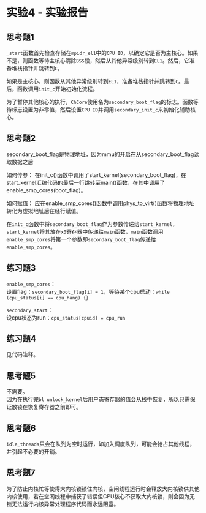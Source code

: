 # 实验4 - 实验报告

## 思考题1

`_start`函数首先检查存储在`mpidr_el1`中的`CPU ID`，以确定它是否为主核心。如果不是，则函数等待主核心清除`BSS`段，然后从其他异常级别转到`EL1`。然后，它准备堆栈指针并跳转到`C`。

如果是主核心，则函数从其他异常级别转到`EL1`，准备堆栈指针并跳转到`C`。最后，函数调用`init_c`开始初始化流程。

为了暂停其他核心的执行，`ChCore`使用名为`secondary_boot_flag`的标志。函数等待标志设置为非零值，然后设置`CPU ID`并调用`secondary_init_c`来初始化辅助核心。

## 思考题2

secondary_boot_flag是物理地址，因为mmu的开启在从secondary_boot_flag读取数据之后

如何传参：
在init_c()函数中调用了start_kernel(secondary_boot_flag)，在start_kernel汇编代码的最后一行跳转至main()函数，在其中调用了enable_smp_cores(boot_flag)。

如何赋值：
应在enable_smp_cores()函数中调用phys_to_virt()函数将物理地址转化为虚拟地址后在经行赋值。

在`init_c`函数中将`secondary_boot_flag`作为参数传递给`start_kernel`，`start_kernel`将其放在`x0`寄存器中传递给`main`函数，`main`函数调用`enable_smp_cores`将第一个参数即`secondary_boot_flag`传递给`enable_smp_cores`。

## 练习题3

`enable_smp_cores`：  
设置flag：`secondary_boot_flag[i] = 1`，等待某个cpu启动：`while (cpu_status[i] == cpu_hang) {}`  

`secondary_start`：   
设cpu状态为run：`cpu_status[cpuid] = cpu_run`

## 练习题4

见代码注释。

## 思考题5

不需要。  
因为在执行完`bl unlock_kernel`后用户态寄存器的值会从栈中恢复，所以只需保证放锁在恢复寄存器之前即可。

## 思考题6

`idle_threads`只会在队列为空时运行，如加入调度队列，可能会抢占其他线程，并引起不必要的开销。

## 思考题7

为了防止内核忙等使得大内核锁锁住内核，空闲线程运行时会释放大内核锁供其他内核使用，若在空闲线程中捕获了错误但CPU核心不获取大内核锁，则会因为无锁无法运行内核异常处理程序代码而永远阻塞。